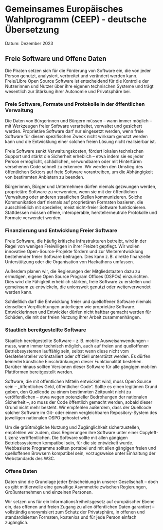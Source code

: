 # Gemeinsames Europäisches Wahlprogramm (CEEP) - deutsche Übersetzung
Datum: Dezember 2023

## Freie Software und Offene Daten

Die Piraten setzen sich für die Förderung von Software ein, die von jeder Person genutzt, analysiert, verbreitet und verändert werden kann. Freie/Libre Open Source Software ist entscheidend für die Kontrolle der Nutzerinnen und Nutzer über ihre eigenen technischen Systeme und trägt wesentlich zur Stärkung ihrer Autonomie und Privatsphäre bei.

### Freie Software, Formate und Protokolle in der öffentlichen Verwaltung

Die Daten von Bürgerinnen und Bürgern müssen – wann immer möglich – mit Werkzeugen freier Software verarbeitet, verwaltet und gesichert werden. Proprietäre Software darf nur eingesetzt werden, wenn freie Software für diesen spezifischen Zweck nicht wirksam genutzt werden kann und die Entwicklung einer solchen freien Lösung nicht realisierbar ist.

Freie Software senkt Verwaltungskosten, fördert lokalen technischen Support und stärkt die Sicherheit erheblich – etwa indem sie es jeder Person ermöglicht, schädlichen, verwundbaren oder mit Hintertüren versehenen Code schnell zu erkennen. Wir werden den Umstieg des öffentlichen Sektors auf freie Software vorantreiben, um die Abhängigkeit von bestimmten Anbietern zu beenden.

Bürgerinnen, Bürger und Unternehmen dürfen niemals gezwungen werden, proprietäre Software zu verwenden, wenn sie mit der öffentlichen Verwaltung oder anderen staatlichen Stellen kommunizieren. Solche Kommunikation darf niemals auf proprietären Formaten basieren, die ausschließlich mit spezieller, meist nicht-freier Software funktionieren. Stattdessen müssen offene, interoperable, herstellerneutrale Protokolle und Formate verwendet werden.

### Finanzierung und Entwicklung Freier Software

Freie Software, die häufig kritische Infrastrukturen betreibt, wird in der Regel von wenigen Freiwilligen in ihrer Freizeit gepflegt. Wir wollen innovative Open-Source-Projekte fördern und zur Weiterentwicklung bestehender freier Software beitragen. Dies kann z. B. direkte finanzielle Unterstützung oder die Organisation von Hackathons umfassen.

Außerdem planen wir, die Regierungen der Mitgliedstaaten dazu zu ermutigen, eigene Open Source Program Offices (OSPOs) einzurichten. Dies wird die Fähigkeit erheblich stärken, freie Software zu erstellen und gemeinsam zu entwickeln, die unionsweit genutzt oder weiterverwendet werden kann.

Schließlich darf die Entwicklung freier und quelloffener Software niemals denselben Verpflichtungen unterliegen wie proprietäre Software. Entwicklerinnen und Entwickler dürfen nicht haftbar gemacht werden für Schäden, die mit der freien Nutzung ihrer Arbeit zusammenhängen.

### Staatlich bereitgestellte Software

Staatlich bereitgestellte Software – z. B. mobile Ausweisanwendungen – muss, wann immer technisch möglich, auch auf freien und quelloffenen Betriebssystemen lauffähig sein, selbst wenn diese nicht vom Gerätehersteller vorinstalliert oder offiziell unterstützt werden. Es dürfen keinerlei künstliche Einschränkungen dieser Funktionalität bestehen. Darüber hinaus sollten Versionen dieser Software für alle gängigen mobilen Plattformen bereitgestellt werden.

Software, die mit öffentlichen Mitteln entwickelt wird, muss Open Source sein – „öffentliches Geld, öffentlicher Code“. Sollte es einen legitimen Grund geben, den Quellcode zu einem bestimmten Zeitpunkt nicht zu veröffentlichen – etwa wegen potenzieller Bedrohungen der nationalen Sicherheit –, so muss der Code öffentlich gemacht werden, sobald dieser Grund nicht mehr besteht. Wir empfehlen außerdem, dass der Quellcode solcher Software im Git- oder einem vergleichbaren Repository-System des jeweiligen nationalen OSPO gehostet wird.

Um die größtmögliche Nutzung und Zugänglichkeit sicherzustellen, empfehlen wir zudem, dass Regierungen ihre Software unter einer Copyleft-Lizenz veröffentlichen. Die Software sollte mit allen gängigen Betriebssystemen kompatibel sein, für die sie entwickelt wurde. Webbasierte Programme sollten portabel und mit allen gängigen freien und quelloffenen Browsern kompatibel sein, vorzugsweise unter Einhaltung der Webstandards des W3C.

### Offene Daten

Daten sind die Grundlage jeder Entscheidung in unserer Gesellschaft – doch es gibt mittlerweile eine gewaltige Asymmetrie zwischen Regierungen, Großunternehmen und einzelnen Personen.

Wir setzen uns für ein Informationsfreiheitsgesetz auf europäischer Ebene ein, das offenen und freien Zugang zu allen öffentlichen Daten garantiert – vollständig anonymisiert zum Schutz der Privatsphäre, in offenen und standardisierten Formaten, kostenlos und für jede Person einfach zugänglich.


